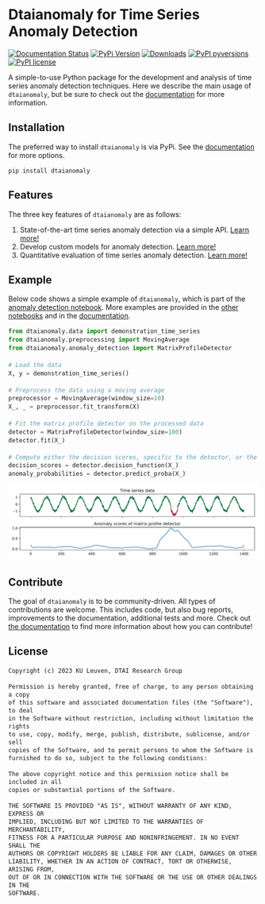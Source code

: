 # Dtaianomaly for Time Series Anomaly Detection

[![Documentation Status](https://readthedocs.org/projects/dtaianomaly/badge/?version=stable)](https://dtaianomaly.readthedocs.io/en/stable/?badge=stable)
[![PyPi Version](https://img.shields.io/pypi/v/dtaianomaly.svg)](https://pypi.org/project/dtaianomaly/)
[![Downloads](https://static.pepy.tech/badge/dtaianomaly)](https://pepy.tech/project/dtaianomaly)
[![PyPI pyversions](https://img.shields.io/pypi/pyversions/dtaianomaly)](https://pypi.python.org/pypi/dtaianomaly/)
[![PyPI license](https://img.shields.io/pypi/l/dtaianomaly.svg)](https://pypi.python.org/pypi/dtaianomaly/)

A simple-to-use Python package for the development and analysis of time series anomaly 
detection techniques. Here we describe the main usage of `dtaianomaly`, but be sure to
check out the [documentation](https://dtaianomaly.readthedocs.io/en/stable/index.html) 
for more information. 

## Installation

The preferred way to install `dtaianomaly` is via PyPi. See the [documentation](https://dtaianomaly.readthedocs.io/en/stable/index.html) 
for more options.
```
pip install dtaianomaly
```

## Features

The three key features of `dtaianomaly` are as follows:
1. State-of-the-art time series anomaly detection via a simple API.
   [Learn more!](https://dtaianomaly.readthedocs.io/en/stable/getting_started/anomaly_detection.html)
2. Develop custom models for anomaly detection.
   [Learn more!](https://dtaianomaly.readthedocs.io/en/stable/getting_started/custom_models.html)
3. Quantitative evaluation of time series anomaly detection.
   [Learn more!](https://dtaianomaly.readthedocs.io/en/stable/getting_started/quantitative_evaluation.html)

## Example

Below code shows a simple example of `dtaianomaly`, which is part of the 
[anomaly detection notebook](notebooks/Anomaly-detection.ipynb). More examples 
are provided in the [other notebooks](notebooks) and in the 
[documentation](https://dtaianomaly.readthedocs.io/en/stable/index.html).

```python
from dtaianomaly.data import demonstration_time_series
from dtaianomaly.preprocessing import MovingAverage
from dtaianomaly.anomaly_detection import MatrixProfileDetector

# Load the data
X, y = demonstration_time_series()

# Preprocess the data using a moving average
preprocessor = MovingAverage(window_size=10)
X_, _ = preprocessor.fit_transform(X)

# Fit the matrix profile detector on the processed data
detector = MatrixProfileDetector(window_size=100)
detector.fit(X_)

# Compute either the decision scores, specific to the detector, or the anomaly probabilities
decision_scores = detector.decision_function(X_)
anomaly_probabilities = detector.predict_proba(X_)
```
![Demonstration-time-series-detected-anomalies.svg](https://github.com/ML-KULeuven/dtaianomaly/blob/main/notebooks/Demonstration-time-series-detected-anomalies.svg?raw=true)

## Contribute

The goal of ``dtaianomaly`` is to be community-driven. All types of contributions
are welcome. This includes code, but also bug reports, improvements to the documentation,
additional tests and more. Check out [the documentation](https://dtaianomaly.readthedocs.io/en/stable/additional_information/contributing.html)
to find more information about how you can contribute!

## License

    Copyright (c) 2023 KU Leuven, DTAI Research Group
    
    Permission is hereby granted, free of charge, to any person obtaining a copy
    of this software and associated documentation files (the "Software"), to deal
    in the Software without restriction, including without limitation the rights
    to use, copy, modify, merge, publish, distribute, sublicense, and/or sell
    copies of the Software, and to permit persons to whom the Software is
    furnished to do so, subject to the following conditions:
    
    The above copyright notice and this permission notice shall be included in all
    copies or substantial portions of the Software.
    
    THE SOFTWARE IS PROVIDED "AS IS", WITHOUT WARRANTY OF ANY KIND, EXPRESS OR
    IMPLIED, INCLUDING BUT NOT LIMITED TO THE WARRANTIES OF MERCHANTABILITY,
    FITNESS FOR A PARTICULAR PURPOSE AND NONINFRINGEMENT. IN NO EVENT SHALL THE
    AUTHORS OR COPYRIGHT HOLDERS BE LIABLE FOR ANY CLAIM, DAMAGES OR OTHER
    LIABILITY, WHETHER IN AN ACTION OF CONTRACT, TORT OR OTHERWISE, ARISING FROM,
    OUT OF OR IN CONNECTION WITH THE SOFTWARE OR THE USE OR OTHER DEALINGS IN THE
    SOFTWARE.
